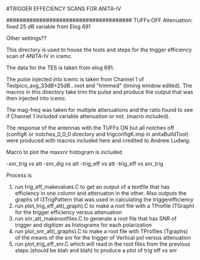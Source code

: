 #TRIGGER EFFECIENCY SCANS FOR ANITA-IV


######################################
TUFFs:OFF
Attenuation: fixed 25 dB variable from Elog 691




Other settings??




This directory is used to house the tools and steps for the trigger efficiency scan of ANITA-IV in icemc. 


The data for the TES is taken from elog 691.

The pulse injected into icemc is taken from Channel 1 of Testpico_avg_33dB+25dB...root and "trimmed" (timing window edited). The macros in this directory take trim the pulse and produce the output that was then injected into icemc.

The mag-freq was taken for multiple attenuations and the ratio found to see if Channel 1 included variable attenuation or not. (macro included).

The response of the antennas with the TUFFs ON but all notches off (configK or notches_0_0_0 directory and trigconfigK.imp in anitaBuildTool) were produced with macros included here and credited to Andrew Ludwig.

Macro to plot the maxsnr histogram is included


-snr_trig vs att
-snr_dig vs att
-trig_eff vs att
-trig_eff vs snr_trig



Process is 
1) run trig_eff_makevalues.C to get an output of a textfile that has efficiency in one column and attenuaton in the other.
	 Also outputs the graphs of l3TrigPattern that was used in calculating the triggerefficiency
2) run plot_trig_eff_att(_graph).C to make a root file with a TProfile (TGraph) for the trigger efficiency versus attenuation
3) run snr_att_makerootfiles.C to generate a root file that has SNR of trigger and digitizer as histograms for each polarization
4) run plot_snr_att(_graphs).C to make a root file with TProfiles (Tgraphs) of the means of the snr for the trigger of Vertical pol versus attenuation
5) run plot_trig_eff_snr.C which will read in the root files from the previous steps (should be blah and blah) to produce a plot of trig eff vs snr
